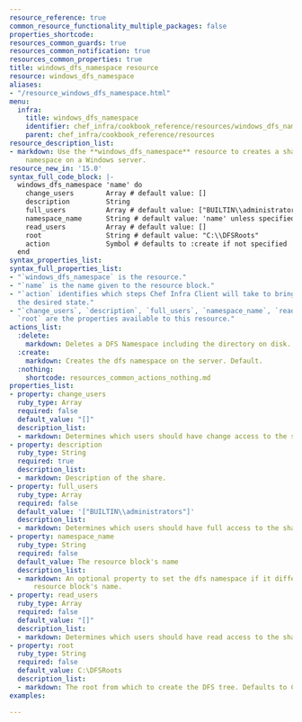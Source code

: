 ```yaml
---
resource_reference: true
common_resource_functionality_multiple_packages: false
properties_shortcode: 
resources_common_guards: true
resources_common_notification: true
resources_common_properties: true
title: windows_dfs_namespace resource
resource: windows_dfs_namespace
aliases:
- "/resource_windows_dfs_namespace.html"
menu:
  infra:
    title: windows_dfs_namespace
    identifier: chef_infra/cookbook_reference/resources/windows_dfs_namespace windows_dfs_namespace
    parent: chef_infra/cookbook_reference/resources
resource_description_list:
- markdown: Use the **windows_dfs_namespace** resource to creates a share and DFS
    namespace on a Windows server.
resource_new_in: '15.0'
syntax_full_code_block: |-
  windows_dfs_namespace 'name' do
    change_users        Array # default value: []
    description         String
    full_users          Array # default value: ["BUILTIN\\administrators"]
    namespace_name      String # default value: 'name' unless specified
    read_users          Array # default value: []
    root                String # default value: "C:\\DFSRoots"
    action              Symbol # defaults to :create if not specified
  end
syntax_properties_list: 
syntax_full_properties_list:
- "`windows_dfs_namespace` is the resource."
- "`name` is the name given to the resource block."
- "`action` identifies which steps Chef Infra Client will take to bring the node into
  the desired state."
- "`change_users`, `description`, `full_users`, `namespace_name`, `read_users`, and
  `root` are the properties available to this resource."
actions_list:
  :delete:
    markdown: Deletes a DFS Namespace including the directory on disk.
  :create:
    markdown: Creates the dfs namespace on the server. Default.
  :nothing:
    shortcode: resources_common_actions_nothing.md
properties_list:
- property: change_users
  ruby_type: Array
  required: false
  default_value: "[]"
  description_list:
  - markdown: Determines which users should have change access to the share.
- property: description
  ruby_type: String
  required: true
  description_list:
  - markdown: Description of the share.
- property: full_users
  ruby_type: Array
  required: false
  default_value: '["BUILTIN\\administrators"]'
  description_list:
  - markdown: Determines which users should have full access to the share.
- property: namespace_name
  ruby_type: String
  required: false
  default_value: The resource block's name
  description_list:
  - markdown: An optional property to set the dfs namespace if it differs from the
      resource block's name.
- property: read_users
  ruby_type: Array
  required: false
  default_value: "[]"
  description_list:
  - markdown: Determines which users should have read access to the share.
- property: root
  ruby_type: String
  required: false
  default_value: C:\DFSRoots
  description_list:
  - markdown: The root from which to create the DFS tree. Defaults to C:\DFSRoots.
examples: 

---
```

